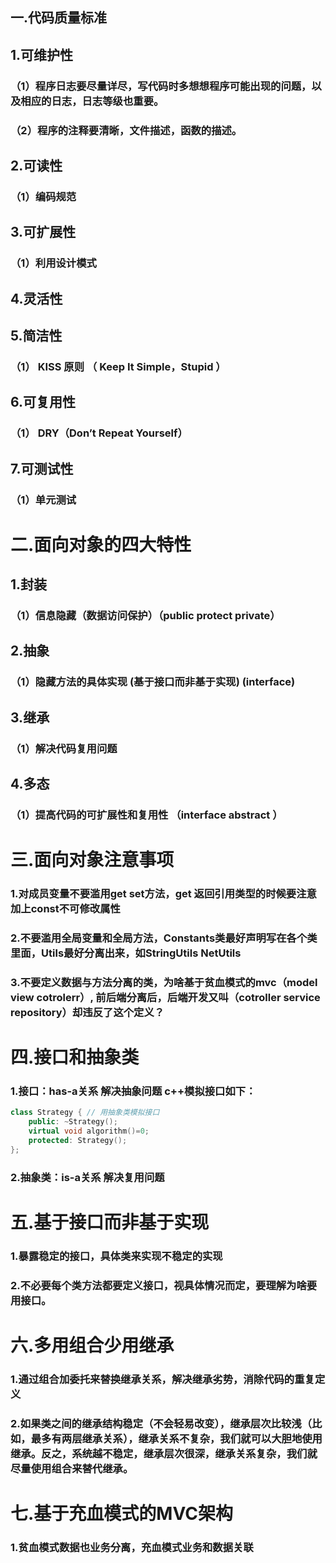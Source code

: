 ## 一.代码质量标准

## 1.可维护性

### （1）程序日志要尽量详尽，写代码时多想想程序可能出现的问题，以及相应的日志，日志等级也重要。

### （2）程序的注释要清晰，文件描述，函数的描述。

## 2.可读性

### （1）编码规范

## 3.可扩展性

### （1）利用设计模式

## 4.灵活性

## 5.简洁性

### （1） KISS 原则 （ Keep It Simple，Stupid ）

## 6.可复用性

### （1） DRY（Don’t Repeat Yourself） 

## 7.可测试性

### （1）单元测试

# 二.面向对象的四大特性

## 1.封装

### （1）信息隐藏（数据访问保护）（public  protect private）

## 2.抽象

### （1）隐藏方法的具体实现 (基于接口而非基于实现)  (interface)

## 3.继承

### （1）解决代码复用问题

## 4.多态

### （1）提高代码的可扩展性和复用性 （interface  abstract ）

# 三.面向对象注意事项

### 1.对成员变量不要滥用get set方法，get 返回引用类型的时候要注意加上const不可修改属性	

### 2.不要滥用全局变量和全局方法，Constants类最好声明写在各个类里面，Utils最好分离出来，如StringUtils NetUtils

### 3.不要定义数据与方法分离的类，为啥基于贫血模式的mvc（model view cotrolerr）, 前后端分离后，后端开发又叫（cotroller service  repository）却违反了这个定义？

[DDD领域驱动设计]: https://www.jdon.com/ddd.html	"DDD领域驱动设计"



# 四.接口和抽象类

### 1.接口：has-a关系 解决抽象问题 c++模拟接口如下：

```c++
class Strategy { // 用抽象类模拟接口 
    public: ~Strategy(); 
    virtual void algorithm()=0; 
    protected: Strategy();
};
```

### 2.抽象类：is-a关系 解决复用问题

# 五.基于接口而非基于实现

### 1.暴露稳定的接口，具体类来实现不稳定的实现

### 2.不必要每个类方法都要定义接口，视具体情况而定，要理解为啥要用接口。

# 六.多用组合少用继承

### 1.通过组合加委托来替换继承关系，解决继承劣势，消除代码的重复定义

### 2.如果类之间的继承结构稳定（不会轻易改变），继承层次比较浅（比如，最多有两层继承关系），继承关系不复杂，我们就可以大胆地使用继承。反之，系统越不稳定，继承层次很深，继承关系复杂，我们就尽量使用组合来替代继承。 

# 七.基于充血模式的MVC架构

### 1.贫血模式数据也业务分离，充血模式业务和数据关联